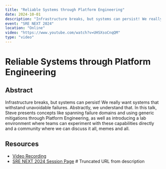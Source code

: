 ```yaml
---
title: "Reliable Systems through Platform Engineering"
date: 2024-10-01
description: "Infrastructure breaks, but systems can persist! We really want systems that withstand unavoidable failures. In this talk, Steve presents concepts like spanning failure domains and using generic mitigations through Platform Engineering."
event: "SRE NEXT 2024"
location: "Online"
video: "https://www.youtube.com/watch?v=UHSXsoCnqQM"
type: "video"
---
```


# Reliable Systems through Platform Engineering

## Abstract

Infrastructure breaks, but systems can persist! We really want systems that withstand unavoidable failures. Abstractly, we understand that. In this talk, Steve presents concepts like spanning failure domains and using generic mitigations through Platform Engineering, as well as introducing a lab environment where teams can experiment with these capabilities directly and a community where we can discuss it all, memes and all.

## Resources

*   [Video Recording](https://www.youtube.com/watch?v=UHSXsoCnqQM)
*   [SRE NEXT 2024 Session Page](https://sre-next.dev/2...) # Truncated URL from description